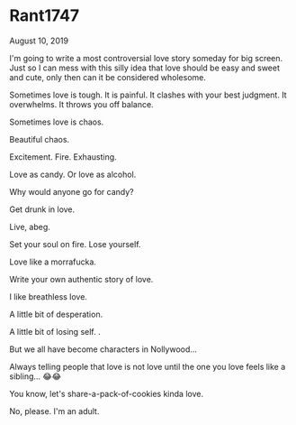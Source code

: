 # Rant1747


August 10, 2019

I'm going to write a most controversial love story someday for big screen. Just so I can mess with this silly idea that love should be easy and sweet and cute, only then can it be considered wholesome. 

Sometimes love is tough. It is painful. It clashes with your best judgment. It overwhelms. It throws you off balance. 

Sometimes love is chaos.

Beautiful chaos. 

Excitement. Fire. Exhausting. 

Love as candy. Or love as alcohol. 

Why would anyone go for candy?

Get drunk in love. 

Live, abeg.

Set your soul on fire. Lose yourself. 

Love like a morrafucka.

Write your own authentic story of love.

I like breathless love. 

A little bit of desperation. 

A little bit of losing self. 
.

But we all have become characters in Nollywood...

Always telling people that love is not love until the one you love feels like a sibling... 😂😂

You know, let's share-a-pack-of-cookies kinda love. 

No, please. I'm an adult.